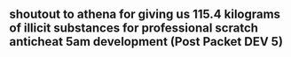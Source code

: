 ## shoutout to athena for giving us 115.4 kilograms of illicit substances for professional scratch anticheat 5am development (Post Packet DEV 5)
